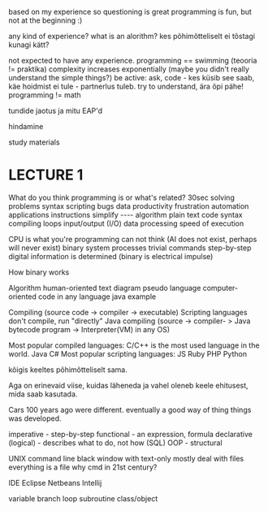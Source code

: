 based on my experience so questioning is great
programming is fun, but not at the beginning :)

any kind of experience?
what is an alorithm?
kes põhimõtteliselt ei tõstagi kunagi kätt?

not expected to have any experience.
programming == swimming (teooria != praktika)
complexity increases exponentially (maybe you didn't really understand the simple things?)
be active: ask, code - kes küsib see saab, käe hoidmist ei tule - partnerlus tuleb.
try to understand, ära õpi pähe!
programming != math

tundide jaotus ja mitu EAP'd

hindamine

study materials

LECTURE 1
=========

What do you think programming is or what's related? 30sec
    solving problems
    syntax
    scripting
    bugs
    data
    productivity
    frustration
    automation
    applications
    instructions
    simplify
    ----
    algorithm
    plain text code
    syntax
    compiling
    loops
    input/output (I/O)
    data processing
    speed of execution

  CPU is what you're programming
    can not think (AI does not exist, perhaps will never exist)
    binary system
    processes trivial commands step-by-step
    digital information is determined (binary is electrical impulse)

  How binary works

  Algorithm
    human-oriented
      text
      diagram
      pseudo language
    computer-oriented
      code in any language
      java example

  Compiling (source code -> compiler -> executable)
  Scripting languages don't compile, run "directly"
  Java compiling (source -> compiler- > Java bytecode program -> Interpreter(VM) in any OS)

  Most popular compiled languages:
  C/C++ is the most used language in the world.
  Java
  C#
  Most popular scripting languages:
  JS
  Ruby
  PHP
  Python

  kõigis keeltes põhimõtteliselt sama.

  Aga on erinevaid viise, kuidas läheneda ja vahel oleneb keele ehitusest, mida saab kasutada.

  Cars 100 years ago were different. eventually a good way of thing things was developed.

  imperative - step-by-step
  functional - an expression, formula
  declarative (logical) - describes what to do, not how (SQL)
  OOP - structural

  UNIX command line
    black window with text-only
    mostly deal with files
    everything is a file
    why cmd in 21st century?

  IDE
    Eclipse
    Netbeans
    Intellij

  variable
  branch
  loop
  subroutine
  class/object
